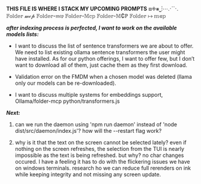**THIS FILE IS WHERE I STACK MY UPCOMING PROMPTS**
⧈◈⨳⎵⋮⋯⋰⋱
𝔽𝕠𝕝𝕕𝕖𝕣 𝓂𝒸𝓅
𝔽𝕠𝕝𝕕𝕖𝕣-𝔪𝔠𝔭
𝔽𝕠𝕝𝕕𝕖𝕣-𝕄𝕔𝕡
𝔽𝕠𝕝𝕕𝕖𝕣-𝕄₵ℙ
𝔽𝕠𝕝𝕕𝕖𝕣 ↦ 𝕞⋐𝕡

***after indexing process is perfected, I want to work on the available models lists:***
- I want to discuss the list of sentence transformers we are about to offer. We need to list existing ollama sentence transformers the user might have installed.
As for our python offerings, I want to offer few, but I don’t want to download all of them, just cache them as they first download.
- Validation error on the FMDM when a chosen model was deleted (llama only our models can be re-downloaded).

- I want to discuss multiple systems for embeddings support, Ollama/folder-mcp python/transformers.js

***Next:***
1. can we run the daemon using 'npm run daemon' instead of 'node dist/src/daemon/index.js'? how will the --restart flag work?

2. why is it that the text on the screen cannot be selected lately? even if nothing on the screen refreshes, the selection from the TUI is nearly impossible as the text is being refreshed. but why? no char changes occured.
I have a feeling it has to do with the flickering issues we have on windows terminals.
research ho we can reduce full rerenders on ink while keeping integrity and not missing any screen update.
